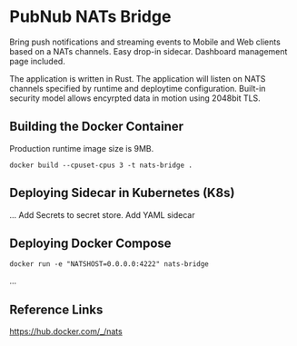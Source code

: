 # PubNub NATs Bridge

Bring push notifications and streaming events to Mobile and Web clients
based on a NATs channels.
Easy drop-in sidecar.
Dashboard management page included.

The application is written in Rust.
The application will listen on NATS channels specified by runtime
and deploytime configuration.
Built-in security model allows encyrpted data in motion using 2048bit TLS.

## Building the Docker Container

Production runtime image size is 9MB.

```shell
docker build --cpuset-cpus 3 -t nats-bridge .
```

## Deploying Sidecar in Kubernetes (K8s)

...
Add Secrets to secret store.
Add YAML sidecar

## Deploying Docker Compose

```shell
docker run -e "NATSHOST=0.0.0.0:4222" nats-bridge
```

...

## Reference Links

https://hub.docker.com/_/nats
